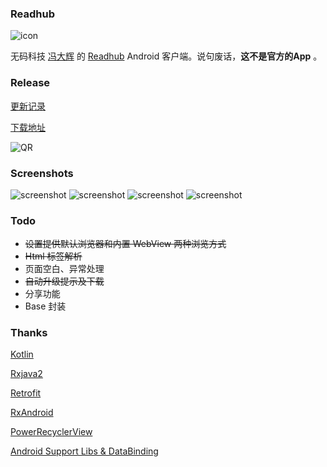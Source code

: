 ### Readhub
![icon](https://raw.githubusercontent.com/lovejjfg/Readhub/master/app/src/main/res/mipmap-xxxhdpi/ic_launcher.png)

无码科技 [冯大辉](https://github.com/Fenng) 的 [Readhub](https://readhub.me/) Android 客户端。说句废话，**这不是官方的App** 。

### Release 

[更新记录](https://github.com/lovejjfg/Readhub/releases)

[下载地址](https://fir.im/readHub)

![QR](https://raw.githubusercontent.com/lovejjfg/screenshort/e7499040ff9ed18f3577d94b80e76b440e1781eb/qr_readhub.png)



### Screenshots
![screenshot](https://github.com/lovejjfg/screenshort/blob/master/WechatIMG21.jpeg?raw=true)
![screenshot](https://github.com/lovejjfg/screenshort/blob/master/WechatIMG18.jpeg?raw=true)
![screenshot](https://github.com/lovejjfg/screenshort/blob/master/WechatIMG19.jpeg?raw=true)
![screenshot](https://github.com/lovejjfg/screenshort/blob/master/WechatIMG20.jpeg?raw=true)


### Todo
* ~~设置提供默认浏览器和内置 WebView 两种浏览方式~~
* ~~Html 标签解析~~
* 页面空白、异常处理
* ~~自动升级提示及下载~~
* 分享功能
* Base 封装



### Thanks
[Kotlin](https://github.com/JetBrains/kotlin)

[Rxjava2](https://github.com/ReactiveX/RxJava)

[Retrofit](https://github.com/square/retrofit)

[RxAndroid](https://github.com/ReactiveX/RxAndroid)

[PowerRecyclerView](https://github.com/lovejjfg/PowerRecyclerView)

[Android Support Libs & DataBinding](https://developer.android.com/topic/libraries/support-library/index.html)
